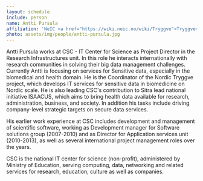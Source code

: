 ```yaml
---
layout: schedule
include: person
name: Antti Pursula
affiliation: 'NeIC <a href="https://wiki.neic.no/wiki/Tryggve">Tryggve</a> project leader'
photo: assets/img/people/antti-pursula.jpg
---
```


Antti Pursula works at CSC - IT Center for Science as Project Director in the Research Infrastructures unit. In this role he interacts internationally with research communities in solving their big data management challenges. Currently Antti is focusing on services for Sensitive data, especially in the biomedical and health domain. He is the Coordinator of the Nordic Tryggve project, which develops IT services for sensitive data in biomedicine on Nordic scale. He is also leading CSC's contribution to Sitra lead national initiative ISAACUS, which aims to bring health data available for research, administration, business, and society. In addition his tasks include driving company-level strategic targets on secure data services.

His earlier work experience at CSC includes development and management of scientific software, working as Development manager for Software solutions group (2007-2010) and as Director for Application services unit (2010-2013), as well as several international project management roles over the years.

CSC is the national IT center for science (non-profit), administered by Ministry of Education, serving computing, data, networking and related services for research, education, culture as well as companies.
